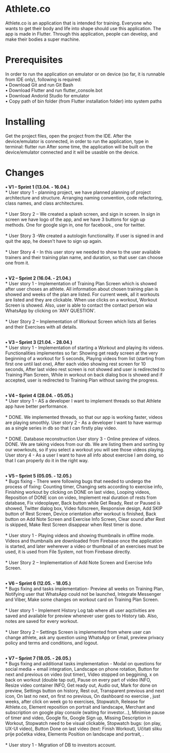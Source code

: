 # Athlete.co

Athlete.co is an application that is intended for training.
Everyone who wants to get their body and life into shape should use this application. The app is made in Flutter.
Through this application, people can develop, and make their bodies a super machine.

# Prerequisites
In order to run the application on emulator or on device (so far, it is runnable from IDE only), following is required:<br/>
•	Download Git and run Git Bash<br/>
•	Download Flutter and run flutter_console.bot<br/>
•	Download Andorid Studio for emulator<br/>
•	Copy path of bin folder (from Flutter installation folder) into system paths

# Installing
Get the project files, open the project from the IDE. After the device/emulator is connected, in order to run the application, type in terminal:
		flutter run
After some time, the application will be built on the device/emulator connected and it will be usasble on the device.


# Changes
**•	V1 – Sprint 1 (13.04. - 16.04.)<br/>** *
  	User story 1 - planning project, we have planned 
   planning of project architecture and structure.
   Arranging naming convention, code refactoring, class names, and class architectures.<br/><br/>*
   	User Story 2 – We created a splash screen, and sign in screen. In sign in screen we have logo of the app, and we have 3 buttons for sign up methods.
       One for google sign in, one for facebook., one for twitter.<br/><br/>*
   	User Story 3 -We created a autologin functionality. If user is signed in and quit the app, he doesn't have to sign up again.<br/><br/>*
    User Story 4 - In this user story we needed to show to the user available trainers and their training plan name, and duration, so that user can choose one from it.<br/><br/>


**•	V2 – Sprint 2 (16.04. - 21.04.)<br/>** *
  	User story 1 - Implementation of Training Plan Screen which is showed after user choses an athlete. All information about chosen training plan is showed and weeks of the plan are listed. For current week, all it workouts are listed and they are clickable. When use clicks on a workout, Workout Screen is showed. Also, user is able to contact the contact person wia WhatsApp by clicking on 'ANY QUESTION'.<br/><br/>*
   	User Story 2 – Implementation of Workout Screen which lists all Series and their Exercises with all details.<br/><br/>


**•	V3 – Sprint 3 (21.04. - 28.04.)<br/>** *
  	User story 1 - Implementation of starting a Workout and playing its videos. Functionalities implementes so far: Showing get ready screen at the very beginning of a workout for 5 seconds, Playing videos from list (starting from first one until last one), After each video showing rest screen for 10 seconds, After last video rest screen is not showed and user is redirected to Training Plan Screen, While in workout on back dialog box is showed and if accepted, user is redirected to Training Plan without saving the progress.<br/><br/>

 **•	V4 – Sprint 4 (28.04. - 05.05.)<br/>** *
  	User story 1 - AS a developer I want to implement threads so that Athlete app have better performance.<br/><br/>* DONE. We implemented threads, so that our app is working faster, videos are playing smoothly. 
    User story 2 - As a developer I want to have warmup as a single series in db so that I can firstly play video.<br/><br/>* DONE. Database reconstruction
	User story 3 - Online preview of videos. DONE. We are taking videos from our db. We are listing them and sorting by our wowrkouts, so if you select a workout you will see those videos playing.
	User story 4 - As a user I want to have all info about exercise I am doing, so that I can properly do it in the right way.<br/><br/>
	
**•	V5 – Sprint 5 (05.05. - 12.05.)<br/>** *
  	Bugs fixing - There were following bugs that needed to undergo the process of fixing: Counting timer, Changing sets according to exercise info, Finishing workout by clicking on DONE on last video, Looping videos, Reposition of DONE icon on video, Implement real duration of rests from database, Fix videoplayer, Back button while Get Ready, Rest or Paused is showed, Twitter dialog box, Video fullscreen, Responsive design, Add SKIP button of Rest Screen, Device orientation after workout is finished, Back button on Add Note Screen and Exercise Info Screen, Clear sound after Rest is skipped, Make Rest Screen disappear when Rest timer is done.<br/><br/>*
	User story 1 - Playing videos and showing thumbnails in offline mode. Videos and thumbnails are downloaded from Firebase once the application is started, and later weherever a video or thumbnail of an exercises must be used, it is used from File System, not from Firebase directly.<br/><br/>*
   	User Story 2 – Implementation of Add Note Screen and Exercise Info Screen.<br/><br/>

**•	V6 – Sprint 6 (12.05. - 18.05.)<br/>** *
  	Bugs fixing and tasks implementation- Preview all weeks on Training Plan, Notifying user that WhatsApp could not be launched, Integrate Messenger and Viber, Make some changes on workout card on Training Plan Screen.<br/><br/>*
	User story 1 - Implement History Log tab where all user aqctivities are saved and available for preview whenever user goes to History tab. Also, notes are saved for every workout.<br/><br/>*
   	User Story 2 – Settings Screen is implemented from where user can change athlete, ask any question using WhatsApp or Email, preview privacy policy and terms and conditions, and logout.<br/><br/>

**•	V7 – Sprint 7 (18.05. - 26.05.)<br/>** *
  	Bugs fixing and additional tasks implementation - Modal on questions for social media + email integration, Landscape on phone rotation, Button for next and previous on video (out timer), Video stopped on beggining, x on back on workout (double tap out), Pause on every part of video INFO, Resize video container INFO, Get ready out, Audio out, Mark for done on preview, Settings button on history, Rest out, Transparent previous and next icon, On last no next, on first no previous, On dashboard no exercise , just weeks, after click on week go to exercises, Stopwatch, Release for Athlete.co, Element reposition on portrait and landscape, Merchant and subscription on google play console (waiting for investor...), Minimise pause of timer and video, Google fix, Google Sign up, Missing Description in Workout, Stopwatch need to be visual clickable, Stopwatch bugs: (on play, UX-UI video), Button Done on last video (text: Finish Workout), Učitati sliku prije početka videa, Elements Position on landscape and portrait, .<br/><br/>*
	User story 1 - Migration of DB to investors account.<br/><br/>
